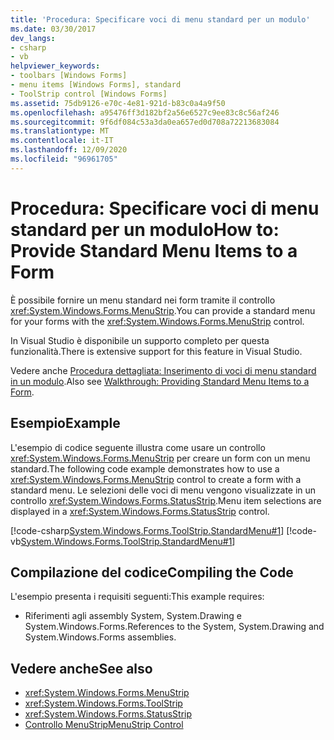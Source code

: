 ```yaml
---
title: 'Procedura: Specificare voci di menu standard per un modulo'
ms.date: 03/30/2017
dev_langs:
- csharp
- vb
helpviewer_keywords:
- toolbars [Windows Forms]
- menu items [Windows Forms], standard
- ToolStrip control [Windows Forms]
ms.assetid: 75db9126-e70c-4e81-921d-b83c0a4a9f50
ms.openlocfilehash: a95476ff3d182bf2a56e6527c9ee83c8c56af246
ms.sourcegitcommit: 9f6df084c53a3da0ea657ed0d708a72213683084
ms.translationtype: MT
ms.contentlocale: it-IT
ms.lasthandoff: 12/09/2020
ms.locfileid: "96961705"
---
```

# <a name="how-to-provide-standard-menu-items-to-a-form"></a><span data-ttu-id="5b549-102">Procedura: Specificare voci di menu standard per un modulo</span><span class="sxs-lookup"><span data-stu-id="5b549-102">How to: Provide Standard Menu Items to a Form</span></span>
<span data-ttu-id="5b549-103">È possibile fornire un menu standard nei form tramite il controllo <xref:System.Windows.Forms.MenuStrip>.</span><span class="sxs-lookup"><span data-stu-id="5b549-103">You can provide a standard menu for your forms with the <xref:System.Windows.Forms.MenuStrip> control.</span></span>  
  
 <span data-ttu-id="5b549-104">In Visual Studio è disponibile un supporto completo per questa funzionalità.</span><span class="sxs-lookup"><span data-stu-id="5b549-104">There is extensive support for this feature in Visual Studio.</span></span>  
  
 <span data-ttu-id="5b549-105">Vedere anche [Procedura dettagliata: Inserimento di voci di menu standard in un modulo](walkthrough-providing-standard-menu-items-to-a-form.md).</span><span class="sxs-lookup"><span data-stu-id="5b549-105">Also see [Walkthrough: Providing Standard Menu Items to a Form](walkthrough-providing-standard-menu-items-to-a-form.md).</span></span>  
  
## <a name="example"></a><span data-ttu-id="5b549-106">Esempio</span><span class="sxs-lookup"><span data-stu-id="5b549-106">Example</span></span>  
 <span data-ttu-id="5b549-107">L'esempio di codice seguente illustra come usare un controllo <xref:System.Windows.Forms.MenuStrip> per creare un form con un menu standard.</span><span class="sxs-lookup"><span data-stu-id="5b549-107">The following code example demonstrates how to use a <xref:System.Windows.Forms.MenuStrip> control to create a form with a standard menu.</span></span> <span data-ttu-id="5b549-108">Le selezioni delle voci di menu vengono visualizzate in un controllo <xref:System.Windows.Forms.StatusStrip>.</span><span class="sxs-lookup"><span data-stu-id="5b549-108">Menu item selections are displayed in a <xref:System.Windows.Forms.StatusStrip> control.</span></span>  
  
 [!code-csharp[System.Windows.Forms.ToolStrip.StandardMenu#1](~/samples/snippets/csharp/VS_Snippets_Winforms/System.Windows.Forms.ToolStrip.StandardMenu/CS/Form1.cs#1)]
 [!code-vb[System.Windows.Forms.ToolStrip.StandardMenu#1](~/samples/snippets/visualbasic/VS_Snippets_Winforms/System.Windows.Forms.ToolStrip.StandardMenu/VB/Form1.vb#1)]  
  
## <a name="compiling-the-code"></a><span data-ttu-id="5b549-109">Compilazione del codice</span><span class="sxs-lookup"><span data-stu-id="5b549-109">Compiling the Code</span></span>  
 <span data-ttu-id="5b549-110">L'esempio presenta i requisiti seguenti:</span><span class="sxs-lookup"><span data-stu-id="5b549-110">This example requires:</span></span>  
  
- <span data-ttu-id="5b549-111">Riferimenti agli assembly System, System.Drawing e System.Windows.Forms.</span><span class="sxs-lookup"><span data-stu-id="5b549-111">References to the System, System.Drawing and System.Windows.Forms assemblies.</span></span>  
  
## <a name="see-also"></a><span data-ttu-id="5b549-112">Vedere anche</span><span class="sxs-lookup"><span data-stu-id="5b549-112">See also</span></span>

- <xref:System.Windows.Forms.MenuStrip>
- <xref:System.Windows.Forms.ToolStrip>
- <xref:System.Windows.Forms.StatusStrip>
- [<span data-ttu-id="5b549-113">Controllo MenuStrip</span><span class="sxs-lookup"><span data-stu-id="5b549-113">MenuStrip Control</span></span>](menustrip-control-windows-forms.md)
